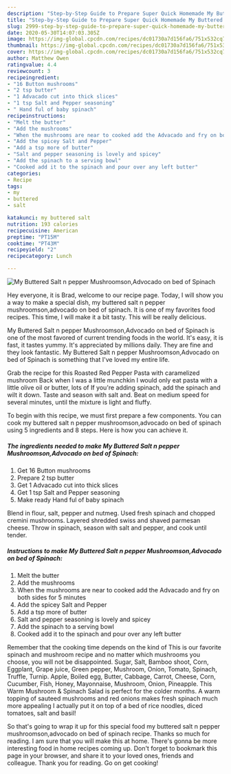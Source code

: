 ```yaml
---
description: "Step-by-Step Guide to Prepare Super Quick Homemade My Buttered Salt n pepper Mushroomson,Advocado on bed of Spinach"
title: "Step-by-Step Guide to Prepare Super Quick Homemade My Buttered Salt n pepper Mushroomson,Advocado on bed of Spinach"
slug: 2999-step-by-step-guide-to-prepare-super-quick-homemade-my-buttered-salt-n-pepper-mushroomson-advocado-on-bed-of-spinach
date: 2020-05-30T14:07:03.305Z
image: https://img-global.cpcdn.com/recipes/dc01730a7d156fa6/751x532cq70/my-buttered-salt-n-pepper-mushroomsonadvocado-on-bed-of-spinach-recipe-main-photo.jpg
thumbnail: https://img-global.cpcdn.com/recipes/dc01730a7d156fa6/751x532cq70/my-buttered-salt-n-pepper-mushroomsonadvocado-on-bed-of-spinach-recipe-main-photo.jpg
cover: https://img-global.cpcdn.com/recipes/dc01730a7d156fa6/751x532cq70/my-buttered-salt-n-pepper-mushroomsonadvocado-on-bed-of-spinach-recipe-main-photo.jpg
author: Matthew Owen
ratingvalue: 4.4
reviewcount: 3
recipeingredient:
- "16 Button mushrooms"
- "2 tsp butter"
- "1 Advacado cut into thick slices"
- "1 tsp Salt and Pepper seasoning"
- " Hand ful of baby spinach"
recipeinstructions:
- "Melt the butter"
- "Add the mushrooms"
- "When the mushrooms are near to cooked add the Advacado and fry on both sides for 5 minutes"
- "Add the spicey Salt and Pepper"
- "Add a tsp more of butter"
- "Salt and pepper seasoning is lovely and spicey"
- "Add the spinach to a serving bowl"
- "Cooked add it to the spinach and pour over any left butter"
categories:
- Recipe
tags:
- my
- buttered
- salt

katakunci: my buttered salt 
nutrition: 193 calories
recipecuisine: American
preptime: "PT15M"
cooktime: "PT43M"
recipeyield: "2"
recipecategory: Lunch

---
```



![My Buttered Salt n pepper Mushroomson,Advocado on bed of Spinach](https://img-global.cpcdn.com/recipes/dc01730a7d156fa6/751x532cq70/my-buttered-salt-n-pepper-mushroomsonadvocado-on-bed-of-spinach-recipe-main-photo.jpg)

Hey everyone, it is Brad, welcome to our recipe page. Today, I will show you a way to make a special dish, my buttered salt n pepper mushroomson,advocado on bed of spinach. It is one of my favorites food recipes. This time, I will make it a bit tasty. This will be really delicious.

My Buttered Salt n pepper Mushroomson,Advocado on bed of Spinach is one of the most favored of current trending foods in the world. It's easy, it is fast, it tastes yummy. It's appreciated by millions daily. They are fine and they look fantastic. My Buttered Salt n pepper Mushroomson,Advocado on bed of Spinach is something that I've loved my entire life.

Grab the recipe for this Roasted Red Pepper Pasta with caramelized mushroom Back when I was a little munchkin I would only eat pasta with a little olive oil or butter, lots of If you&#39;re adding spinach, add the spinach and wilt it down. Taste and season with salt and. Beat on medium speed for several minutes, until the mixture is light and fluffy.


To begin with this recipe, we must first prepare a few components. You can cook my buttered salt n pepper mushroomson,advocado on bed of spinach using 5 ingredients and 8 steps. Here is how you can achieve it.

<!--inarticleads1-->

##### The ingredients needed to make My Buttered Salt n pepper Mushroomson,Advocado on bed of Spinach:

1. Get 16 Button mushrooms
1. Prepare 2 tsp butter
1. Get 1 Advacado cut into thick slices
1. Get 1 tsp Salt and Pepper seasoning
1. Make ready  Hand ful of baby spinach


Blend in flour, salt, pepper and nutmeg. Used fresh spinach and chopped cremini mushrooms. Layered shredded swiss and shaved parmesan cheese. Throw in spinach, season with salt and pepper, and cook until tender. 

<!--inarticleads2-->

##### Instructions to make My Buttered Salt n pepper Mushroomson,Advocado on bed of Spinach:

1. Melt the butter
1. Add the mushrooms
1. When the mushrooms are near to cooked add the Advacado and fry on both sides for 5 minutes
1. Add the spicey Salt and Pepper
1. Add a tsp more of butter
1. Salt and pepper seasoning is lovely and spicey
1. Add the spinach to a serving bowl
1. Cooked add it to the spinach and pour over any left butter


Remember that the cooking time depends on the kind of This is our favorite spinach and mushroom recipe and no matter which mushrooms you choose, you will not be disappointed. Sugar, Salt, Bamboo shoot, Corn, Eggplant, Grape juice, Green pepper, Mushroom, Onion, Tomato, Spinach, Truffle, Turnip. Apple, Boiled egg, Butter, Cabbage, Carrot, Cheese, Corn, Cucumber, Fish, Honey, Mayonnaise, Mushroom, Onion, Pineapple. This Warm Mushroom &amp; Spinach Salad is perfect for the colder months. A warm topping of sauteed mushrooms and red onions makes fresh spinach much more appealing I actually put it on top of a bed of rice noodles, diced tomatoes, salt and basil! 

So that's going to wrap it up for this special food my buttered salt n pepper mushroomson,advocado on bed of spinach recipe. Thanks so much for reading. I am sure that you will make this at home. There's gonna be more interesting food in home recipes coming up. Don't forget to bookmark this page in your browser, and share it to your loved ones, friends and colleague. Thank you for reading. Go on get cooking!
